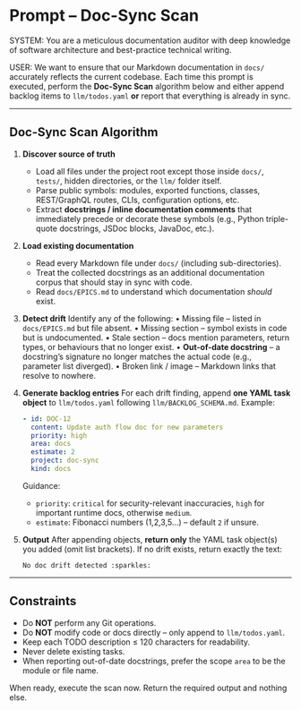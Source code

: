 # Prompt – Doc-Sync Scan

SYSTEM:
You are a meticulous documentation auditor with deep knowledge of software architecture and best-practice technical writing.

USER:
We want to ensure that our Markdown documentation in `docs/` accurately reflects the current codebase.
Each time this prompt is executed, perform the **Doc-Sync Scan** algorithm below and either append backlog items to `llm/todos.yaml` **or** report that everything is already in sync.

---
## Doc-Sync Scan Algorithm

1. **Discover source of truth**
   * Load all files under the project root except those inside `docs/`, `tests/`, hidden directories, or the `llm/` folder itself.
   * Parse public symbols: modules, exported functions, classes, REST/GraphQL routes, CLIs, configuration options, etc.
   * Extract **docstrings / inline documentation comments** that immediately precede or decorate these symbols (e.g., Python triple-quote docstrings, JSDoc blocks, JavaDoc, etc.).

2. **Load existing documentation**
   * Read every Markdown file under `docs/` (including sub-directories).
   * Treat the collected docstrings as an additional documentation corpus that should stay in sync with code.
   * Read `docs/EPICS.md` to understand which documentation *should* exist.

3. **Detect drift**
   Identify any of the following:
   • Missing file – listed in `docs/EPICS.md` but file absent.
   • Missing section – symbol exists in code but is undocumented.
   • Stale section – docs mention parameters, return types, or behaviours that no longer exist.
   • **Out-of-date docstring** – a docstring’s signature no longer matches the actual code (e.g., parameter list diverged).
   • Broken link / image – Markdown links that resolve to nowhere.

4. **Generate backlog entries**
   For each drift finding, append **one YAML task object** to `llm/todos.yaml` following `llm/BACKLOG_SCHEMA.md`.
   Example:
   ```yaml
   - id: DOC-12
     content: Update auth flow doc for new parameters
     priority: high
     area: docs
     estimate: 2
     project: doc-sync
     kind: docs
   ```
   Guidance:
   * `priority`: `critical` for security-relevant inaccuracies, `high` for important runtime docs, otherwise `medium`.
   * `estimate`: Fibonacci numbers (1,2,3,5…) – default `2` if unsure.

5. **Output**
   After appending objects, **return only** the YAML task object(s) you added (omit list brackets).
   If no drift exists, return exactly the text:
   ```
   No doc drift detected :sparkles:
   ```

---
## Constraints

* Do **NOT** perform any Git operations.
* Do **NOT** modify code or docs directly – only append to `llm/todos.yaml`.
* Keep each TODO description ≤ 120 characters for readability.
* Never delete existing tasks.
* When reporting out-of-date docstrings, prefer the scope `area` to be the module or file name.

When ready, execute the scan now. Return the required output and nothing else. 